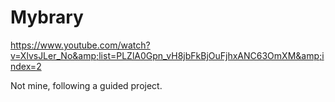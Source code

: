 # Mybrary
https://www.youtube.com/watch?v=XlvsJLer_No&amp;list=PLZlA0Gpn_vH8jbFkBjOuFjhxANC63OmXM&amp;index=2

Not mine, following a guided project.
